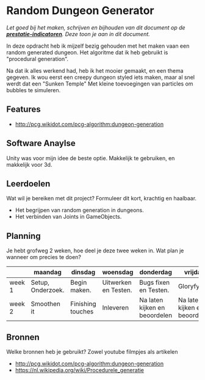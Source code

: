 # Random Dungeon Generator
*Let goed bij het maken, schrijven en bijhouden van dit document op de **[prestatie-indicatoren](https://drive.google.com/drive/folders/1y8l0Zr4E8b6gYJui_pSzQaoWr-gEr6JN?usp=sharing)**. Deze toon je aan in dit document.*

In deze opdracht heb ik mijzelf bezig gehouden met het maken vaan een random generated dungeon.
Het algoritme dat ik heb gebruikt is "procedural generation".

Na dat ik alles werkend had, heb ik het mooier gemaakt, en een thema gegeven.
Ik wou eerst een creepy dungeon styled iets maken, maar al snel werdt dat een "Sunken Temple"
Met kleine toevoegingen van particles om bubbles te simuleren.

## Features
- http://pcg.wikidot.com/pcg-algorithm:dungeon-generation

## Software Anaylse
Unity was voor mijn idee de beste optie. Makkelijk te gebruiken, en makkelijk voor 3d.

## Leerdoelen
Wat wil je bereiken met dit project? Formuleer dit kort, krachtig en haalbaar.
- Het begrijpen van random generation in dungeons.
- Het verbinden van Joints in GameObjects.

## Planning
Je hebt grofweg 2 weken, hoe deel je deze twee weken in. Wat plan je wanneer om precies te doen?

| | maandag | dinsdag | woensdag | donderdag | vrijdag |
| --- | --- | --- | --- | --- | --- |
|week 1 | Setup, Onderzoek. | Begin maken. | Uitwerken en Testen. | Bugs fixen en Testen. | Gloryfy it. |
|week 2 | Smoothen it | Finishing touches | Inleveren | Na laten kijken en beoordelen | Na laten kijken en beoordelen |

## Bronnen
Welke bronnen heb je gebruikt? Zowel youtube filmpjes als artikelen

- http://pcg.wikidot.com/pcg-algorithm:dungeon-generation
- https://nl.wikipedia.org/wiki/Procedurele_generatie
